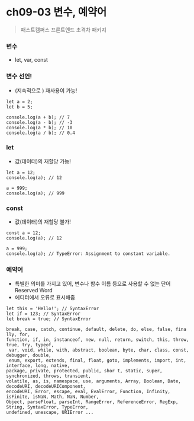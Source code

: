 # ch09-03 변수, 예약어
> 패스트캠퍼스 프론트엔드 초격차 패키지

### 변수
* let, var, const

### 변수 선언! 
* (지속적으로 ) 재사용이 가능!
```
let a = 2;
let b = 5;

console.log(a + b); // 7
console.log(a - b); // -3
console.log(a * b); // 10
console.log(a / b); // 0.4
```

### let
* 값(데이터)의 재할당 가능! 
```
let a = 12; 
console.log(a); // 12

a = 999; 
console.log(a); // 999
```
 
### const
* 값(데이터)의 재할당 불가! 
```
const a = 12;
console.log(a); // 12

a = 999; 
console.log(a); // TypeError: Assignment to constant variable.
```

### 예약어 
* 특별한 의미를 가지고 있어, 변수나 함수 이름 등으로 사용할 수 없는 단어 Reserved Word 
* 에디터에서 오류로 표시해줌
```
let this = 'Hello!'; // SyntaxError
let if = 123; // SyntaxError
let break = true; // SyntaxError
 ```

```
break, case, catch, continue, default, delete, do, else, false, fina lly, for, 
function, if, in, instanceof, new, null, return, switch, this, throw, true, try, typeof,
 var, void, while, with, abstract, boolean, byte, char, class, const, debugger, double, 
 enum, export, extends, final, float, goto, implements, import, int, interface, long, native,
package, private, protected, public, shor t, static, super, synchronized, throws, transient,
volatile, as, is, namespace, use, arguments, Array, Boolean, Date, decodeURI, decodeURIComponent,
encodeURI, Error, escape, eval, EvalError, Function, Infinity, isFinite, isNaN, Math, NaN, Number,
Object, parseFloat, parseInt, RangeError, ReferenceError, RegExp, String, SyntaxError, TypeError,
undefined, unescape, URIError ... 
```


